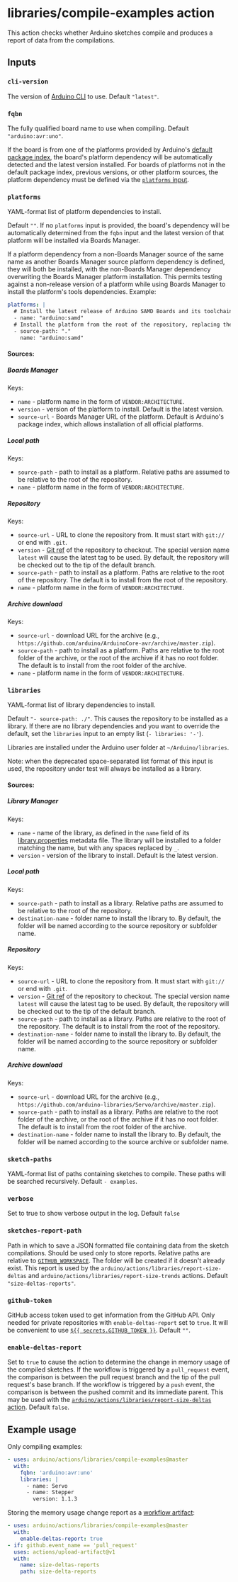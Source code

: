 # libraries/compile-examples action

This action checks whether Arduino sketches compile and produces a report of data from the compilations.

## Inputs

### `cli-version`

The version of [Arduino CLI](https://github.com/arduino/arduino-cli) to use. Default `"latest"`.

### `fqbn`

The fully qualified board name to use when compiling. Default `"arduino:avr:uno"`.

If the board is from one of the platforms provided by Arduino's [default package index](https://downloads.arduino.cc/packages/package_index.json), the board's platform dependency will be automatically detected and the latest version installed. For boards of platforms not in the default package index, previous versions, or other platform sources, the platform dependency must be defined via the [`platforms` input](#platforms).

### `platforms`

YAML-format list of platform dependencies to install.

Default `""`. If no `platforms` input is provided, the board's dependency will be automatically determined from the `fqbn` input and the latest version of that platform will be installed via Boards Manager.

If a platform dependency from a non-Boards Manager source of the same name as another Boards Manager source platform dependency is defined, they will both be installed, with the non-Boards Manager dependency overwriting the Boards Manager platform installation. This permits testing against a non-release version of a platform while using Boards Manager to install the platform's tools dependencies.
Example:
```yaml
platforms: |
  # Install the latest release of Arduino SAMD Boards and its toolchain via Boards Manager
  - name: "arduino:samd"
  # Install the platform from the root of the repository, replacing the BM installed platform
  - source-path: "."
    name: "arduino:samd"
```

#### Sources:

##### Boards Manager

Keys:
- `name` - platform name in the form of `VENDOR:ARCHITECTURE`.
- `version` - version of the platform to install. Default is the latest version.
- `source-url` - Boards Manager URL of the platform. Default is Arduino's package index, which allows installation of all official platforms.

##### Local path

Keys:
- `source-path` - path to install as a platform. Relative paths are assumed to be relative to the root of the repository.
- `name` - platform name in the form of `VENDOR:ARCHITECTURE`.

##### Repository

Keys:
- `source-url` - URL to clone the repository from. It must start with `git://` or end with `.git`.
- `version` - [Git ref](https://git-scm.com/book/en/v2/Git-Internals-Git-References) of the repository to checkout. The special version name `latest` will cause the latest tag to be used. By default, the repository will be checked out to the tip of the default branch.
- `source-path` - path to install as a platform. Paths are relative to the root of the repository. The default is to install from the root of the repository.
- `name` - platform name in the form of `VENDOR:ARCHITECTURE`.

##### Archive download

Keys:
- `source-url` - download URL for the archive (e.g., `https://github.com/arduino/ArduinoCore-avr/archive/master.zip`).
- `source-path` - path to install as a platform. Paths are relative to the root folder of the archive, or the root of the archive if it has no root folder. The default is to install from the root folder of the archive.
- `name` - platform name in the form of `VENDOR:ARCHITECTURE`.

### `libraries`

YAML-format list of library dependencies to install.

Default `"- source-path: ./"`. This causes the repository to be installed as a library. If there are no library dependencies and you want to override the default, set the `libraries` input to an empty list (`- libraries: '-'`).

Libraries are installed under the Arduino user folder at `~/Arduino/libraries`.

Note: when the deprecated space-separated list format of this input is used, the repository under test will always be installed as a library.

#### Sources:

##### Library Manager

Keys:
- `name` - name of the library, as defined in the `name` field of its [library.properties](https://arduino.github.io/arduino-cli/latest/library-specification/#libraryproperties-file-format) metadata file. The library will be installed to a folder matching the name, but with any spaces replaced by `_`.
- `version` - version of the library to install. Default is the latest version.

##### Local path

Keys:
- `source-path` - path to install as a library. Relative paths are assumed to be relative to the root of the repository.
- `destination-name` - folder name to install the library to. By default, the folder will be named according to the source repository or subfolder name.

##### Repository

Keys:
- `source-url` - URL to clone the repository from. It must start with `git://` or end with `.git`.
- `version` - [Git ref](https://git-scm.com/book/en/v2/Git-Internals-Git-References) of the repository to checkout. The special version name `latest` will cause the latest tag to be used. By default, the repository will be checked out to the tip of the default branch.
- `source-path` - path to install as a library. Paths are relative to the root of the repository. The default is to install from the root of the repository.
- `destination-name` - folder name to install the library to. By default, the folder will be named according to the source repository or subfolder name.

##### Archive download

Keys:
- `source-url` - download URL for the archive (e.g., `https://github.com/arduino-libraries/Servo/archive/master.zip`).
- `source-path` - path to install as a library. Paths are relative to the root folder of the archive, or the root of the archive if it has no root folder. The default is to install from the root folder of the archive.
- `destination-name` - folder name to install the library to. By default, the folder will be named according to the source archive or subfolder name.

### `sketch-paths`

YAML-format list of paths containing sketches to compile. These paths will be searched recursively. Default `- examples`.

### `verbose`

Set to true to show verbose output in the log. Default `false`

### `sketches-report-path`

Path in which to save a JSON formatted file containing data from the sketch compilations. Should be used only to store reports. Relative paths are relative to [`GITHUB_WORKSPACE`](https://help.github.com/en/actions/configuring-and-managing-workflows/using-environment-variables). The folder will be created if it doesn't already exist. This report is used by the `arduino/actions/libraries/report-size-deltas` and `arduino/actions/libraries/report-size-trends` actions. Default `"size-deltas-reports"`.

### `github-token`

GitHub access token used to get information from the GitHub API. Only needed for private repositories with `enable-deltas-report` set to `true`. It will be convenient to use [`${{ secrets.GITHUB_TOKEN }}`](https://help.github.com/en/actions/configuring-and-managing-workflows/authenticating-with-the-github_token). Default `""`.

### `enable-deltas-report`

Set to `true` to cause the action to determine the change in memory usage of the compiled sketches. If the workflow is triggered by a `pull_request` event, the comparison is between the pull request branch and the tip of the pull request's base branch. If the workflow is triggered by a `push` event, the comparison is between the pushed commit and its immediate parent. This may be used with the [`arduino/actions/libraries/report-size-deltas` action](https://github.com/arduino/actions/tree/master/libraries/report-size-deltas). Default `false`.

## Example usage

Only compiling examples:
```yaml
- uses: arduino/actions/libraries/compile-examples@master
  with:
    fqbn: 'arduino:avr:uno'
    libraries: |
      - name: Servo
      - name: Stepper
        version: 1.1.3
```

Storing the memory usage change report as a [workflow artifact](https://help.github.com/en/actions/configuring-and-managing-workflows/persisting-workflow-data-using-artifacts):
```yaml
- uses: arduino/actions/libraries/compile-examples@master
  with:
    enable-deltas-report: true
- if: github.event_name == 'pull_request'
  uses: actions/upload-artifact@v1
  with:
    name: size-deltas-reports
    path: size-delta-reports
```
